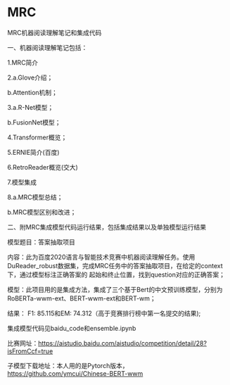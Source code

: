 # MRC
MRC机器阅读理解笔记和集成代码

一、机器阅读理解笔记包括：

1.MRC简介

2.a.Glove介绍；

  b.Attention机制；
  
3.a.R-Net模型；

  b.FusionNet模型；
  
4.Transformer概览；

5.ERNIE简介(百度)

6.RetroReader概览(交大)

7.模型集成

8.a.MRC模型总结；

  b.MRC模型区别和改进；
  
二、附MRC集成模型代码运行结果，包括集成结果以及单独模型运行结果

模型题目：答案抽取项目  

内容：此为百度2020语言与智能技术竞赛中机器阅读理解任务。使用DuReader_robust数据集，完成MRC任务中的答案抽取项目，在给定的context下，通过模型标注正确答案的
起始和终止位置，找到question对应的正确答案；

模型：此项目用的是集成方法，集成了三个基于Bert的中文预训练模型，分别为RoBERTa-wwm-ext、BERT-wwm-ext和BERT-wm；

结果： F1: 85.115和EM: 74.312（高于竞赛排行榜中第一名提交的结果);

集成模型代码见baidu_code和ensemble.ipynb

比赛网址：https://aistudio.baidu.com/aistudio/competition/detail/28?isFromCcf=true

子模型下载地址：本人用的是Pytorch版本，https://github.com/ymcui/Chinese-BERT-wwm
    
